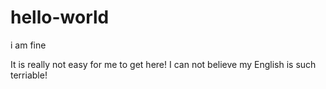 # hello-world
i am fine

It is really not easy for me to get here! I can not
believe my English is such terriable!
